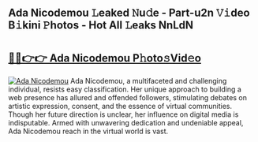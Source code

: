 ## Ada Nicodemou 𝙻eaked 𝙽u𝚍e - Part-u2n 𝚅𝚒deo B𝚒kini 𝙿hotos - Hot All 𝙻eaks NnLdN

# <h2><a href="http://ld2m9f.urlbe.top/?page=Ada+Nicodemou">🔗🔗👉👉 Ada Nicodemou P𝚑oto𝚜Vid𝚎o</a></h2>

[![Ada Nicodemou](https://i.imgur.com/eBuTRDB.gif)](http://ld2m9f.urlbe.top/?page=Ada+Nicodemou)
Ada Nicodemou, a multifaceted and challenging individual, resists easy classification. Her unique approach to building a web presence has allured and offended followers, stimulating debates on artistic expression, consent, and the essence of virtual communities. Though her future direction is unclear, her influence on digital media is indisputable. Armed with unwavering dedication and undeniable appeal, Ada Nicodemou reach in the virtual world is vast.
